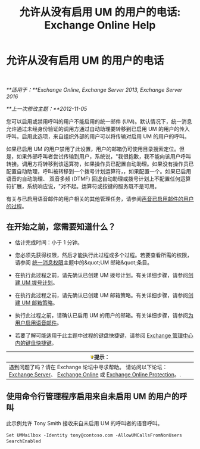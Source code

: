 ﻿---
title: '允许从没有启用 UM 的用户的电话: Exchange Online Help'
TOCTitle: 允许从没有启用 UM 的用户的电话
ms:assetid: 3c39c6df-6d7a-469f-b92b-85b3f14bad31
ms:mtpsurl: https://technet.microsoft.com/zh-cn/library/Bb267006(v=EXCHG.150)
ms:contentKeyID: 50490346
ms.date: 05/23/2018
mtps_version: v=EXCHG.150
ms.translationtype: MT
---

# 允许从没有启用 UM 的用户的电话

 

_**适用于：**Exchange Online, Exchange Server 2013, Exchange Server 2016_

_**上一次修改主题：**2012-11-05_

您可以启用或禁用呼叫的用户不能启用的统一邮件 (UM)。默认情况下，统一消息允许通过未经身份验证的调用方通过自动助理要转移到已启用 UM 的用户的传入呼叫。启用此选项，来自组织外部的用户可以将传输对启用 UM 的用户的呼叫。

如果已启用 UM 的用户禁用了此设置，用户的邮箱仍可使用目录搜索定位。但是，如果外部呼叫者尝试传输到用户，系统说，"我很抱歉，我不能向该用户呼叫转接。调用方将转移到该运算符，如果操作员已配置自动助理。如果没有操作员已配置自动助理，呼叫被转移到一个拨号计划运算符，，如果配置一个。如果已启用语音的自动助理、 双音多频 (DTMF) 回退自动助理或拨号计划上不配置任何运算符扩展，系统响应说，"对不起。运算符或按键的服务既不是可用。

有关与已启用语音邮件的用户相关的其他管理任务，请参阅[声音已启用邮件的用户的过程](voice-mail-enabled-user-procedures-exchange-2013-help.md)。

## 在开始之前，您需要知道什么？

  - 估计完成时间：小于 1 分钟。

  - 您必须先获得权限，然后才能执行此过程或多个过程。若要查看所需的权限，请参阅 [统一消息权限](unified-messaging-permissions-exchange-2013-help.md)主题中的\&quot;UM 邮箱\&quot;条目。

  - 在执行此过程之前，请先确认已创建 UM 拨号计划。有关详细步骤，请参阅[创建 UM 拨号计划](create-a-um-dial-plan-exchange-2013-help.md)。

  - 在执行此过程之前，请先确认已创建 UM 邮箱策略。有关详细步骤，请参阅[创建 UM 邮箱策略](create-a-um-mailbox-policy-exchange-2013-help.md)。

  - 执行此过程之前，请确认已启用 UM 的用户的邮箱。有关详细步骤，请参阅[为用户启用语音邮件](enable-a-user-for-voice-mail-exchange-2013-help.md)。

  - 若要了解可能适用于此主题中过程的键盘快捷键，请参阅 [Exchange 管理中心内的键盘快捷键](keyboard-shortcuts-in-the-exchange-admin-center-exchange-online-protection-help.md)。

<table>
<thead>
<tr class="header">
<th><img src="images/Bb124558.tip(EXCHG.150).gif" title="提示" alt="提示" />提示：</th>
</tr>
</thead>
<tbody>
<tr class="odd">
<td>遇到问题了吗？请在 Exchange 论坛中寻求帮助。 请访问以下论坛：<a href="https://go.microsoft.com/fwlink/p/?linkid=60612">Exchange Server</a>、 <a href="https://go.microsoft.com/fwlink/p/?linkid=267542">Exchange Online</a> 或 <a href="https://go.microsoft.com/fwlink/p/?linkid=285351">Exchange Online Protection</a>。.</td>
</tr>
</tbody>
</table>


## 使用命令行管理程序启用来自未启用 UM 的用户的呼叫

此示例允许 Tony Smith 接收来自未启用 UM 的呼叫者的语音呼叫。

    Set UMMailbox -Identity tony@contoso.com -AllowUMCallsFromNonUsers SearchEnabled

